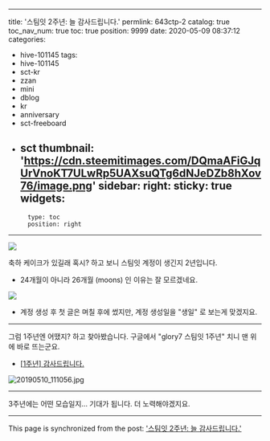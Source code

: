 
---
title: '스팀잇 2주년: 늘 감사드립니다.'
permlink: 643ctp-2
catalog: true
toc_nav_num: true
toc: true
position: 9999
date: 2020-05-09 08:37:12
categories:
- hive-101145
tags:
- hive-101145
- sct-kr
- zzan
- mini
- dblog
- kr
- anniversary
- sct-freeboard
- sct
thumbnail: 'https://cdn.steemitimages.com/DQmaAFiGJqUrVnoKT7ULwRp5UAXsuQTg6dNJeDZb8hXov76/image.png'
sidebar:
    right:
        sticky: true
widgets:
    -
        type: toc
        position: right
---


![](https://cdn.steemitimages.com/DQmaAFiGJqUrVnoKT7ULwRp5UAXsuQTg6dNJeDZb8hXov76/image.png)
<br>

축하 케이크가 있길래 혹시? 하고 보니 스팀잇 계정이 생긴지 2년입니다. 

* 24개월이 아니라 26개월 (moons) 인 이유는 잘 모르겠네요. 

![](https://cdn.steemitimages.com/DQmdgW13jUTuaVanSLQ9JRGr19o1Yd5ttYUv1ugSxP854Hu/image.png)
<br>

* 계정 생성 후 첫 글은 며칠 후에 썼지만, 계정 생성일을 "생일" 로 보는게 맞겠지요.

---

그럼 1주년엔 어땠지? 하고 찾아봤습니다. 구글에서 "glory7 스팀잇 1주년" 치니 맨 위에 바로 뜨는군요.

* [[1주년] 감사드립니다.](https://steemit.com/kr/@glory7/wtqru-1)

![20190510_111056.jpg](https://cdn.steemitimages.com/DQmZEJMzPMK9BS4NsApx9NdsY24pgSqYh2xQHvpK3agMmhm/20190510_111056.jpg)
<br>

---

3주년에는 어떤 모습일지... 기대가 됩니다. 더 노력해야겠지요.

- - -

This page is synchronized from the post: ['스팀잇 2주년: 늘 감사드립니다.'](https://steemit.com/@glory7/643ctp-2)
